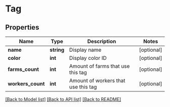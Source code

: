 # Tag

## Properties
Name | Type | Description | Notes
------------ | ------------- | ------------- | -------------
**name** | **string** | Display name | [optional] 
**color** | **int** | Display color ID | [optional] 
**farms_count** | **int** | Amount of farms that use this tag | [optional] 
**workers_count** | **int** | Amount of workers that use this tag | [optional] 

[[Back to Model list]](../README.md#documentation-for-models) [[Back to API list]](../README.md#documentation-for-api-endpoints) [[Back to README]](../README.md)


